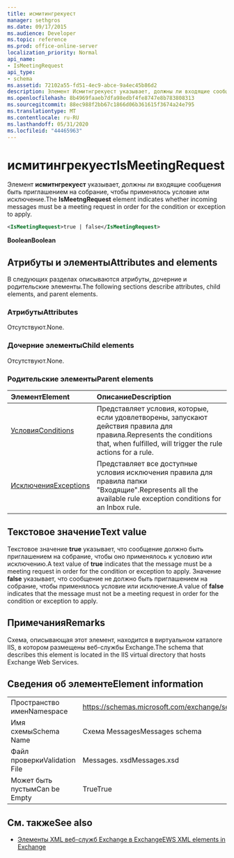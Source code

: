 ```yaml
---
title: исмитингрекуест
manager: sethgros
ms.date: 09/17/2015
ms.audience: Developer
ms.topic: reference
ms.prod: office-online-server
localization_priority: Normal
api_name:
- IsMeetingRequest
api_type:
- schema
ms.assetid: 72102a55-fd51-4ec9-abce-9a4ec45b86d2
description: Элемент Исмитнгрекуест указывает, должны ли входящие сообщения быть приглашением на собрание, чтобы применялось условие или исключение.
ms.openlocfilehash: 8b4969faaeb7dfa98edbf4fe8747e8b783808313
ms.sourcegitcommit: 88ec988f2bb67c1866d06b361615f3674a24e795
ms.translationtype: MT
ms.contentlocale: ru-RU
ms.lasthandoff: 05/31/2020
ms.locfileid: "44465963"
---
```

# <a name="ismeetingrequest"></a><span data-ttu-id="88efc-103">исмитингрекуест</span><span class="sxs-lookup"><span data-stu-id="88efc-103">IsMeetingRequest</span></span>

<span data-ttu-id="88efc-104">Элемент **исмитнгрекуест** указывает, должны ли входящие сообщения быть приглашением на собрание, чтобы применялось условие или исключение.</span><span class="sxs-lookup"><span data-stu-id="88efc-104">The **IsMeetngRequest** element indicates whether incoming messages must be a meeting request in order for the condition or exception to apply.</span></span> 
  
```XML
<IsMeetingRequest>true | false</IsMeetingRequest>
```

 <span data-ttu-id="88efc-105">**Boolean**</span><span class="sxs-lookup"><span data-stu-id="88efc-105">**Boolean**</span></span>
## <a name="attributes-and-elements"></a><span data-ttu-id="88efc-106">Атрибуты и элементы</span><span class="sxs-lookup"><span data-stu-id="88efc-106">Attributes and elements</span></span>

<span data-ttu-id="88efc-107">В следующих разделах описываются атрибуты, дочерние и родительские элементы.</span><span class="sxs-lookup"><span data-stu-id="88efc-107">The following sections describe attributes, child elements, and parent elements.</span></span>
  
### <a name="attributes"></a><span data-ttu-id="88efc-108">Атрибуты</span><span class="sxs-lookup"><span data-stu-id="88efc-108">Attributes</span></span>

<span data-ttu-id="88efc-109">Отсутствуют.</span><span class="sxs-lookup"><span data-stu-id="88efc-109">None.</span></span>
  
### <a name="child-elements"></a><span data-ttu-id="88efc-110">Дочерние элементы</span><span class="sxs-lookup"><span data-stu-id="88efc-110">Child elements</span></span>

<span data-ttu-id="88efc-111">Отсутствуют.</span><span class="sxs-lookup"><span data-stu-id="88efc-111">None.</span></span>
  
### <a name="parent-elements"></a><span data-ttu-id="88efc-112">Родительские элементы</span><span class="sxs-lookup"><span data-stu-id="88efc-112">Parent elements</span></span>

|<span data-ttu-id="88efc-113">**Элемент**</span><span class="sxs-lookup"><span data-stu-id="88efc-113">**Element**</span></span>|<span data-ttu-id="88efc-114">**Описание**</span><span class="sxs-lookup"><span data-stu-id="88efc-114">**Description**</span></span>|
|:-----|:-----|
|[<span data-ttu-id="88efc-115">Условия</span><span class="sxs-lookup"><span data-stu-id="88efc-115">Conditions</span></span>](conditions.md) <br/> |<span data-ttu-id="88efc-116">Представляет условия, которые, если удовлетворены, запускают действия правила для правила.</span><span class="sxs-lookup"><span data-stu-id="88efc-116">Represents the conditions that, when fulfilled, will trigger the rule actions for a rule.</span></span>  <br/> |
|[<span data-ttu-id="88efc-117">Исключения</span><span class="sxs-lookup"><span data-stu-id="88efc-117">Exceptions</span></span>](exceptions.md) <br/> |<span data-ttu-id="88efc-118">Представляет все доступные условия исключения правила для правила папки "Входящие".</span><span class="sxs-lookup"><span data-stu-id="88efc-118">Represents all the available rule exception conditions for an Inbox rule.</span></span>  <br/> |
   
## <a name="text-value"></a><span data-ttu-id="88efc-119">Текстовое значение</span><span class="sxs-lookup"><span data-stu-id="88efc-119">Text value</span></span>

<span data-ttu-id="88efc-120">Текстовое значение **true** указывает, что сообщение должно быть приглашением на собрание, чтобы оно применялось к условию или исключению.</span><span class="sxs-lookup"><span data-stu-id="88efc-120">A text value of **true** indicates that the message must be a meeting request in order for the condition or exception to apply.</span></span> <span data-ttu-id="88efc-121">Значение **false** указывает, что сообщение не должно быть приглашением на собрание, чтобы применялось условие или исключение.</span><span class="sxs-lookup"><span data-stu-id="88efc-121">A value of **false** indicates that the message must not be a meeting request in order for the condition or exception to apply.</span></span> 
  
## <a name="remarks"></a><span data-ttu-id="88efc-122">Примечания</span><span class="sxs-lookup"><span data-stu-id="88efc-122">Remarks</span></span>

<span data-ttu-id="88efc-123">Схема, описывающая этот элемент, находится в виртуальном каталоге IIS, в котором размещены веб-службы Exchange.</span><span class="sxs-lookup"><span data-stu-id="88efc-123">The schema that describes this element is located in the IIS virtual directory that hosts Exchange Web Services.</span></span>
  
## <a name="element-information"></a><span data-ttu-id="88efc-124">Сведения об элементе</span><span class="sxs-lookup"><span data-stu-id="88efc-124">Element information</span></span>

|||
|:-----|:-----|
|<span data-ttu-id="88efc-125">Пространство имен</span><span class="sxs-lookup"><span data-stu-id="88efc-125">Namespace</span></span>  <br/> |https://schemas.microsoft.com/exchange/services/2006/messages  <br/> |
|<span data-ttu-id="88efc-126">Имя схемы</span><span class="sxs-lookup"><span data-stu-id="88efc-126">Schema Name</span></span>  <br/> |<span data-ttu-id="88efc-127">Схема Messages</span><span class="sxs-lookup"><span data-stu-id="88efc-127">Messages schema</span></span>  <br/> |
|<span data-ttu-id="88efc-128">Файл проверки</span><span class="sxs-lookup"><span data-stu-id="88efc-128">Validation File</span></span>  <br/> |<span data-ttu-id="88efc-129">Messages. xsd</span><span class="sxs-lookup"><span data-stu-id="88efc-129">Messages.xsd</span></span>  <br/> |
|<span data-ttu-id="88efc-130">Может быть пустым</span><span class="sxs-lookup"><span data-stu-id="88efc-130">Can be Empty</span></span>  <br/> |<span data-ttu-id="88efc-131">True</span><span class="sxs-lookup"><span data-stu-id="88efc-131">True</span></span>  <br/> |
   
## <a name="see-also"></a><span data-ttu-id="88efc-132">См. также</span><span class="sxs-lookup"><span data-stu-id="88efc-132">See also</span></span>



- [<span data-ttu-id="88efc-133">Элементы XML веб-служб Exchange в Exchange</span><span class="sxs-lookup"><span data-stu-id="88efc-133">EWS XML elements in Exchange</span></span>](ews-xml-elements-in-exchange.md)

